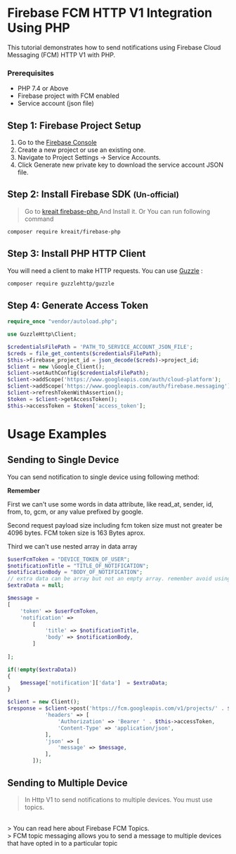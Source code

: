 <h1>Firebase FCM HTTP V1 Integration Using PHP</h1>
<p>This tutorial demonstrates how to send notifications using Firebase Cloud Messaging (FCM) HTTP V1 with PHP.</p>

<h3>Prerequisites</h3>

<ul>
<li>PHP 7.4 or Above</li>
<li>Firebase project with FCM enabled</li>
<li>Service account (json file)</li>
</ul>

<h2>Step 1: Firebase Project Setup</h2>
<ol>
<li>Go to the <a href="https://console.firebase.google.com">Firebase Console</a></li>
<li>Create a new project or use an existing one.</li>
<li>Navigate to Project Settings → Service Accounts.</li>
<li>Click Generate new private key to download the service account JSON file.</li>

</ol>

<h2>Step 2: Install Firebase SDK <small>(Un-official)</small> </h2>

> Go to <a href="https://github.com/kreait/firebase-php"> kreait firebase-php </a> And Install it.
> Or You can run following command

```bash
composer require kreait/firebase-php
```

<h2>Step 3: Install PHP HTTP Client </h2>
You will need a client to make HTTP requests. You can use <a href="https://github.com/guzzle/guzzle">Guzzle</a> :

```bash
composer require guzzlehttp/guzzle
```

<h2>Step 4: Generate Access Token</h2>

```php
require_once "vendor/autoload.php";

use GuzzleHttp\Client;

$credentialsFilePath = 'PATH_TO_SERVICE_ACCOUNT_JSON_FILE';
$creds = file_get_contents($credentialsFilePath);
$this->firebase_project_id = json_decode($creds)->project_id;
$client = new \Google_Client();
$client->setAuthConfig($credentialsFilePath);
$client->addScope('https://www.googleapis.com/auth/cloud-platform');
$client->addScope('https://www.googleapis.com/auth/firebase.messaging');
$client->refreshTokenWithAssertion();
$token = $client->getAccessToken();
$this->accessToken = $token['access_token'];
```

<h1>Usage Examples</h1>

<h2>Sending to Single Device</h2>

You can send notification to single device using following method:

<b>Remember</b>
<p>First we can't use some words in data attribute, like read_at, sender, id, from, to,  gcm, or any value prefixed by google.</p>
<p>Second request payload size including fcm token  size must not greater be 4096 bytes. FCM token size is 163 Bytes aprox.</p>
<p>Third we can't use nested array in data array</p>

```php
$userFcmToken = "DEVICE_TOKEN_OF_USER";
$notificationTitle = "TITLE_OF_NOTIFICATION";
$notificationBody = "BODY_OF_NOTIFICATION";
// extra data can be array but not an empty array. remember avoid using Firebase reserved keyword or prefixes of these keywords. 
$extraData = null;

$message = 
[
    'token' => $userFcmToken,
    'notification' => 
        [
            'title' => $notificationTitle,
            'body' => $notificationBody,
        ]
        
];

if(!empty($extraData))
{
    $message['notification']['data']  = $extraData;
}

$client = new Client();
$response = $client->post('https://fcm.googleapis.com/v1/projects/' . $this->firebase_project_id . '/messages:send', [
            'headers' => [
                'Authorization' => 'Bearer ' . $this->accessToken,
                'Content-Type' => 'application/json',
            ],
            'json' => [
                'message' => $message,
            ],
        ]);
```
<h2>Sending to Multiple Device</h2>

>In Http V1 to send notifications to multiple devices. You must use topics.
<br>
> You can read <a>here</a> about Firebase FCM Topics.
<br>
> FCM topic messaging allows you to send a message to multiple devices that have opted in to a particular topic

